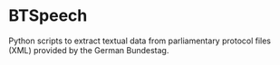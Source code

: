 # BTSpeech
Python scripts to extract textual data from parliamentary protocol files (XML) provided by the German Bundestag.
